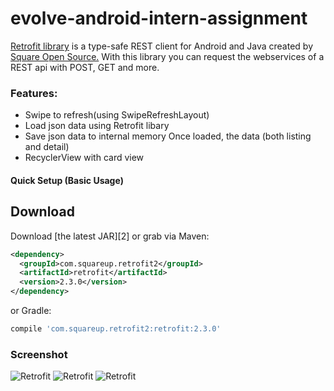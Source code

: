 evolve-android-intern-assignment
===============

[Retrofit library](http://square.github.io/retrofit/) is a type-safe REST client for Android and Java created by [Square Open Source.](http://square.github.io/) With this library you can request the webservices of a REST api with POST, GET and more.

### Features:

* Swipe to refresh(using SwipeRefreshLayout)
* Load json data using Retrofit libary
* Save json data to internal memory Once loaded, the data (both listing and detail)
* RecyclerView with card view

#### Quick Setup (Basic Usage)
Download
--------

Download [the latest JAR][2] or grab via Maven:
```xml
<dependency>
  <groupId>com.squareup.retrofit2</groupId>
  <artifactId>retrofit</artifactId>
  <version>2.3.0</version>
</dependency>
```
or Gradle:
```groovy
compile 'com.squareup.retrofit2:retrofit:2.3.0'
```
### Screenshot
![Retrofit](https://bytebucket.org/Bikrammhz1/retrofit_project/raw/9cf5950d167d6149a1f9763398a11d4b4a640683/Images/gif.gif?token=a9585a9033eb3b6d959cba5afd99da76ed3a44f9)
![Retrofit](https://bytebucket.org/Bikrammhz1/retrofit_project/raw/9cf5950d167d6149a1f9763398a11d4b4a640683/Images/1.png?token=1698bd3ce62496346f8f81bbd7a980a86713dd15)
![Retrofit](https://bytebucket.org/Bikrammhz1/retrofit_project/raw/9cf5950d167d6149a1f9763398a11d4b4a640683/Images/2.png?token=9330ceb3411c2e1c8efcd636fa6da54d8b16ff31)
